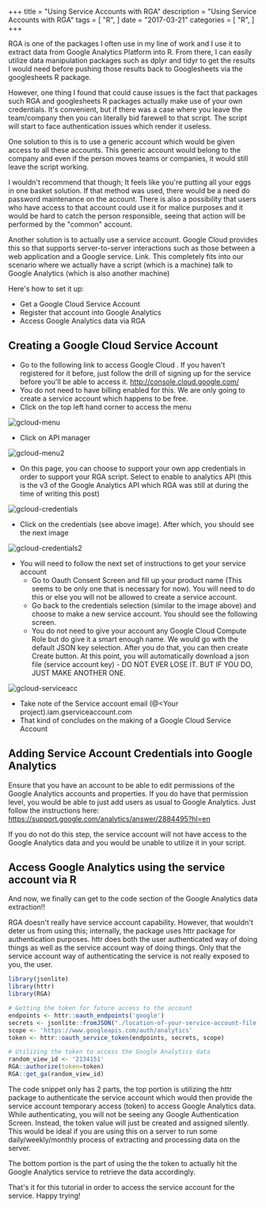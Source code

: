 +++
title = "Using Service Accounts with RGA"
description = "Using Service Accounts with RGA"
tags = [
    "R",
]
date = "2017-03-21"
categories = [
    "R",
]
+++

RGA is one of the packages I often use in my line of work and I use it to extract data from Google Analytics Platform into R. From there, I can easily utilize data manipulation packages such as dplyr and tidyr to get the results I would need before pushing those results back to Googlesheets via the googlesheets R package.

However, one thing I found that could cause issues is the fact that packages such RGA and googlesheets R packages actually make use of your own credentials. It's convenient, but if there was a case where you leave the team/company then you can literally bid farewell to that script. The script will start to face authentication issues which render it useless.

One solution to this is to use a generic account which would be given access to all these accounts. This generic account would belong to the company and even if the person moves teams or companies, it would still leave the script working.

I wouldn't recommend that though; It feels like you're putting all your eggs in one basket solution. If that method was used, there would be a need do password maintenance on the account. There is also a possibility that users who have access to that account could use it for malice purposes and it would be hard to catch the person responsible, seeing that action will be performed by the "common" account.

Another solution is to actually use a service account. Google Cloud provides this so that supports server-to-server interactions such as those between a web application and a Google service. Link. This completely fits into our scenario where we actually have a script (which is a machine) talk to Google Analytics (which is also another machine)

Here's how to set it up:

- Get a Google Cloud Service Account
- Register that account into Google Analytics
- Access Google Analytics data via RGA

## Creating a Google Cloud Service Account

- Go to the following link to access Google Cloud . If you haven't registered for it before, just follow the drill of signing up for the service before you'll be able to access it. http://console.cloud.google.com/
- You do not need to have billing enabled for this. We are only going to create a service account which happens to be free.
- Click on the top left hand corner to access the menu

![gcloud-menu](/20170321_usingServiceAccountsWithRGA/gcloud-menu.png)

- Click on API manager

![gcloud-menu2](/20170321_usingServiceAccountsWithRGA/gcloud-menu2.png)

- On this page, you can choose to support your own app credentials in order to support your RGA script. Select to enable to analytics API (this is the v3 of the Google Analytics API which RGA was still at during the time of writing this post)

![gcloud-credentials](/20170321_usingServiceAccountsWithRGA/gcloud-credentials.png)

- Click on the credentials (see above image). After which, you should see the next image

![gcloud-credentials2](/20170321_usingServiceAccountsWithRGA/gcloud-credentials2.png)

- You will need to follow the next set of instructions to get your service account
  - Go to Oauth Consent Screen and fill up your product name (This seems to be only one that is necessary for now). You will need to do this or else you will not be allowed to create a service account.
  - Go back to the credentials selection (similar to the image above) and choose to make a new service account. You should see the following screen.
  - You do not need to give your account any Google Cloud Compute Role but do give it a smart enough name. We would go with the default JSON key selection. After you do that, you can then create Create button. At this point, you will automatically download a json file (service account key) - DO NOT EVER LOSE IT. BUT IF YOU DO, JUST MAKE ANOTHER ONE.

![gcloud-serviceacc](/20170321_usingServiceAccountsWithRGA/gcloud-serviceacc.png)

- Take note of the Service account email (<Your service account name>@<Your project).iam.gserviceaccount.com
- That kind of concludes on the making of a Google Cloud Service Account

## Adding Service Account Credentials into Google Analytics

Ensure that you have an account to be able to edit permissions of the Google Analytics accounts and properties. If you do have that permission level, you would be able to just add users as usual to Google Analytics. Just follow the instructions here: https://support.google.com/analytics/answer/2884495?hl=en

If you do not do this step, the service account will not have access to the Google Analytics data and you would be unable to utilize it in your script.

## Access Google Analytics using the service account via R

And now, we finally can get to the code section of the Google Analytics data extraction!!

RGA doesn't really have service account capability. However, that wouldn't deter us from using this; internally, the package uses httr package for authentication purposes. httr does both the user authenticated way of doing things as well as the service account way of doing things. Only that the service account way of authenticating the service is not really exposed to you, the user.

```R
library(jsonlite)
library(httr)
library(RGA)

# Getting the token for future access to the account
endpoints <- httr::oauth_endpoints('google')
secrets <- jsonlite::fromJSON("./location-of-your-service-account-file.json")
scope <- 'https://www.googleapis.com/auth/analytics'
token <- httr::oauth_service_token(endpoints, secrets, scope)

# Utilizing the token to access the Google Analytics data
random_view_id <- '2134151'
RGA::authorize(token=token)
RGA::get_ga(random_view_id)
```

The code snippet only has 2 parts, the top portion is utilizing the httr package to authenticate the service account which would then provide the service account temporary access (token) to access Google Analytics data. While authenticating, you will not be seeing any Google Authentication Screen. Instead, the token value will just be created and assigned silently. This would be ideal if you are using this on a server to run some daily/weekly/monthly process of extracting and processing data on the server.

The bottom portion is the part of using the the token to actually hit the Google Analytics service to retrieve the data accordingly.

That's it for this tutorial in order to access the service account for the service. Happy trying!
